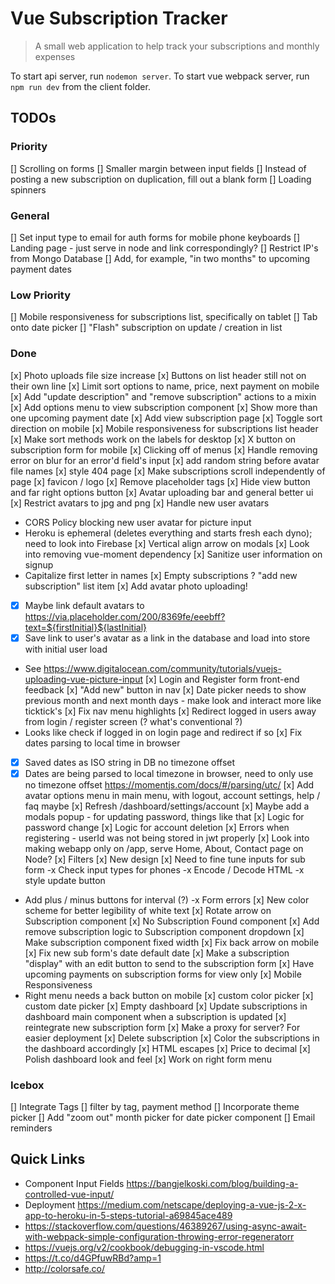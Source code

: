# Vue Subscription Tracker

> A small web application to help track your subscriptions and monthly expenses

To start api server, run `nodemon server`.
To start vue webpack server, run `npm run dev` from the client folder.

## TODOs
### Priority

[] Scrolling on forms
[] Smaller margin between input fields
[] Instead of posting a new subscription on duplication, fill out a blank form
[] Loading spinners

### General

[] Set input type to email for auth forms for mobile phone keyboards
[] Landing page - just serve in node and link correspondingly?
[] Restrict IP's from Mongo Database
[] Add, for example, "in two months" to upcoming payment dates

### Low Priority
[] Mobile responsiveness for subscriptions list, specifically on tablet
[] Tab onto date picker
[] "Flash" subscription on update / creation in list

### Done

[x] Photo uploads file size increase
[x] Buttons on list header still not on their own line
[x] Limit sort options to name, price, next payment on mobile
[x] Add "update description" and "remove subscription" actions to a mixin
[x] Add options menu to view subscription component
[x] Show more than one upcoming payment date
[x] Add view subscription page
[x] Toggle sort direction on mobile
[x] Mobile responsiveness for subscriptions list header
[x] Make sort methods work on the labels for desktop
[x] X button on subscription form for mobile
[x] Clicking off of menus
[x] Handle removing error on blur for an error'd field's input
[x] add random string before avatar file names
[x] style 404 page
[x] Make subscriptions scroll independently of page
[x] favicon / logo
[x] Remove placeholder tags
[x] Hide view button and far right options button
[x] Avatar uploading bar and general better ui
[x] Restrict avatars to jpg and png
[x] Handle new user avatars
- CORS Policy blocking new user avatar for picture input
- Heroku is ephemeral (deletes everything and starts fresh each dyno); need to look into Firebase
[x] Vertical align arrow on modals
[x] Look into removing vue-moment dependency
[x] Sanitize user information on signup
- Capitalize first letter in names
[x] Empty subscriptions ? "add new subscription" list item
[x] Add avatar photo uploading!
- [x] Maybe link default avatars to https://via.placeholder.com/200/8369fe/eeebff?text=${firstInitial}${lastInitial}
- [x] Save link to user's avatar as a link in the database and load into store with initial user load
- See https://www.digitalocean.com/community/tutorials/vuejs-uploading-vue-picture-input
[x] Login and Register form front-end feedback
[x] "Add new" button in nav
[x] Date picker needs to show previous month and next month days - make look and interact more like ticktick's
[x] Fix nav menu highlights
[x] Redirect logged in users away from login / register screen (? what's conventional ?)
- Looks like check if logged in on login page and redirect if so
[x] Fix dates parsing to local time in browser
- [x] Saved dates as ISO string in DB no timezone offset
- [x] Dates are being parsed to local timezone in browser, need to only use no timezone offset https://momentjs.com/docs/#/parsing/utc/
[x] Add avatar options menu in main menu, with logout, account settings, help / faq maybe
[x] Refresh /dashboard/settings/account
[x] Maybe add a modals popup - for updating password, things like that
[x] Logic for password change
[x] Logic for account deletion
[x] Errors when registering - userId was not being stored in jwt properly
[x] Look into making webapp only on /app, serve Home, About, Contact page on Node?
[x] Filters
[x] New design
[x] Need to fine tune inputs for sub form
-x Check input types for phones
-x Encode / Decode HTML
-x style update button
- Add plus / minus buttons for interval (?)
-x Form errors
[x] New color scheme for better legibility of white text
[x] Rotate arrow on Subscription component
[x] No Subscription Found component
[x] Add remove subscription logic to Subscription component dropdown
[x] Make subscription component fixed width
[x] Fix back arrow on mobile
[x] Fix new sub form's date default date
[x] Make a subscription "display" with an edit button to send to the subscription form
[x] Have upcoming payments on subscription forms for view only
[x] Mobile Responsiveness 
- Right menu needs a back button on mobile
[x] custom color picker
[x] custom date picker
[x] Empty dashboard 
[x] Update subscriptions in dashboard main component when a subscription is updated
[x] reintegrate new subscription form
[x] Make a proxy for server? For easier deployment
[x] Delete subscription
[x] Color the subscriptions in the dashboard accordingly
[x] HTML escapes
[x] Price to decimal
[x] Polish dashboard look and feel
  [x] Work on right form menu

### Icebox
[] Integrate Tags
  [] filter by tag, payment method
[] Incorporate theme picker
[] Add "zoom out" month picker for date picker component
[] Email reminders

## Quick Links
- Component Input Fields https://bangjelkoski.com/blog/building-a-controlled-vue-input/
- Deployment https://medium.com/netscape/deploying-a-vue-js-2-x-app-to-heroku-in-5-steps-tutorial-a69845ace489
- https://stackoverflow.com/questions/46389267/using-async-await-with-webpack-simple-configuration-throwing-error-regeneratorr
- https://vuejs.org/v2/cookbook/debugging-in-vscode.html
- https://t.co/d4GPfuwRBd?amp=1
- http://colorsafe.co/